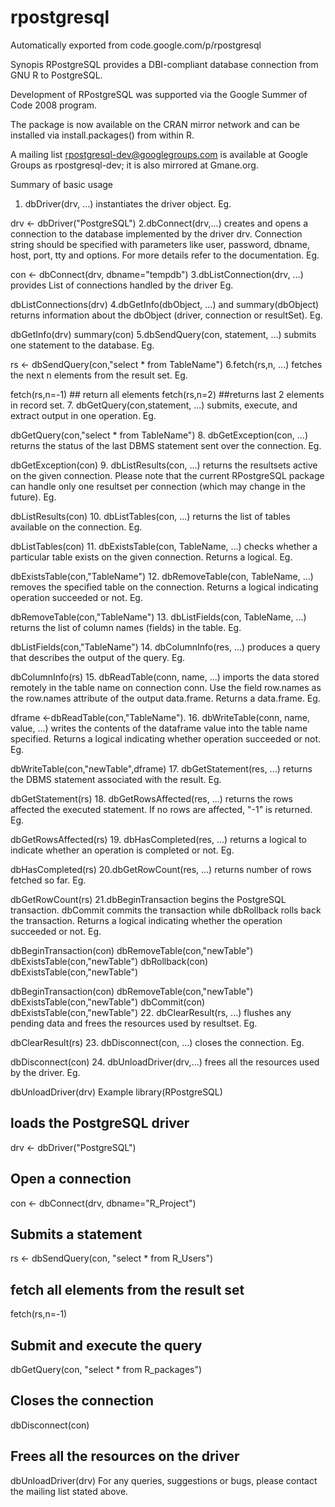 # rpostgresql
Automatically exported from code.google.com/p/rpostgresql

Synopis
RPostgreSQL provides a DBI-compliant database connection from GNU R to PostgreSQL.

Development of RPostgreSQL was supported via the Google Summer of Code 2008 program.

The package is now available on the CRAN mirror network and can be installed via install.packages() from within R.

A mailing list rpostgresql-dev@googlegroups.com is available at Google Groups as rpostgresql-dev; it is also mirrored at Gmane.org.

Summary of basic usage
1. dbDriver(drv, ...) instantiates the driver object. Eg.

drv <- dbDriver("PostgreSQL")
2.dbConnect(drv,...) creates and opens a connection to the database implemented by the driver drv. Connection string should be specified with parameters like user, password, dbname, host, port, tty and options. For more details refer to the documentation. Eg.

con <- dbConnect(drv, dbname="tempdb")
3.dbListConnection(drv, ...) provides List of connections handled by the driver Eg.

dbListConnections(drv)
4.dbGetInfo(dbObject, ...) and summary(dbObject) returns information about the dbObject (driver, connection or resultSet). Eg.

dbGetInfo(drv)
summary(con)
5.dbSendQuery(con, statement, ...) submits one statement to the database. Eg.

rs <- dbSendQuery(con,"select * from TableName")
6.fetch(rs,n, ...) fetches the next n elements from the result set. Eg.

fetch(rs,n=-1) ## return all elements
fetch(rs,n=2) ##returns last 2 elements in record set.
7. dbGetQuery(con,statement, ...) submits, execute, and extract output in one operation. Eg.

dbGetQuery(con,"select * from TableName")
8. dbGetException(con, ...) returns the status of the last DBMS statement sent over the connection. Eg.

dbGetException(con)
9. dbListResults(con, ...) returns the resultsets active on the given connection. Please note that the current RPostgreSQL package can handle only one resultset per connection (which may change in the future). Eg.

dbListResults(con)
10. dbListTables(con, ...) returns the list of tables available on the connection. Eg.

dbListTables(con)
11. dbExistsTable(con, TableName, ...) checks whether a particular table exists on the given connection. Returns a logical. Eg.

dbExistsTable(con,"TableName")
12. dbRemoveTable(con, TableName, ...) removes the specified table on the connection. Returns a logical indicating operation succeeded or not. Eg.

dbRemoveTable(con,"TableName")
13. dbListFields(con, TableName, ...) returns the list of column names (fields) in the table. Eg.

dbListFields(con,"TableName")
14. dbColumnInfo(res, ...) produces a query that describes the output of the query. Eg.

dbColumnInfo(rs)
15. dbReadTable(conn, name, ...) imports the data stored remotely in the table name on connection conn. Use the field row.names as the row.names attribute of the output data.frame. Returns a data.frame. Eg.

dframe <-dbReadTable(con,"TableName"). 
16. dbWriteTable(conn, name, value, ...) writes the contents of the dataframe value into the table name specified. Returns a logical indicating whether operation succeeded or not. Eg.

dbWriteTable(con,"newTable",dframe)
17. dbGetStatement(res, ...) returns the DBMS statement associated with the result. Eg.

dbGetStatement(rs)
18. dbGetRowsAffected(res, ...) returns the rows affected the executed statement. If no rows are affected, "-1" is returned. Eg.

dbGetRowsAffected(rs)
19. dbHasCompleted(res, ...) returns a logical to indicate whether an operation is completed or not. Eg.

dbHasCompleted(rs)
20.dbGetRowCount(res, ...) returns number of rows fetched so far. Eg.

dbGetRowCount(rs)
21.dbBeginTransaction begins the PostgreSQL transaction. dbCommit commits the transaction while dbRollback rolls back the transaction. Returns a logical indicating whether the operation succeeded or not. Eg.

dbBeginTransaction(con)
dbRemoveTable(con,"newTable")
dbExistsTable(con,"newTable")
dbRollback(con)
dbExistsTable(con,"newTable")

dbBeginTransaction(con)
dbRemoveTable(con,"newTable")
dbExistsTable(con,"newTable")
dbCommit(con)
dbExistsTable(con,"newTable")
22. dbClearResult(rs, ...) flushes any pending data and frees the resources used by resultset. Eg.

dbClearResult(rs)
23. dbDisconnect(con, ...) closes the connection. Eg.

dbDisconnect(con)
24. dbUnloadDriver(drv,...) frees all the resources used by the driver. Eg.

dbUnloadDriver(drv)
Example
library(RPostgreSQL)

## loads the PostgreSQL driver
drv <- dbDriver("PostgreSQL")

## Open a connection
con <- dbConnect(drv, dbname="R_Project")

## Submits a statement
rs <- dbSendQuery(con, "select * from R_Users")

## fetch all elements from the result set
fetch(rs,n=-1)

## Submit and execute the query
dbGetQuery(con, "select * from R_packages")

## Closes the connection
dbDisconnect(con)

## Frees all the resources on the driver
dbUnloadDriver(drv)
For any queries, suggestions or bugs, please contact the mailing list stated above.
